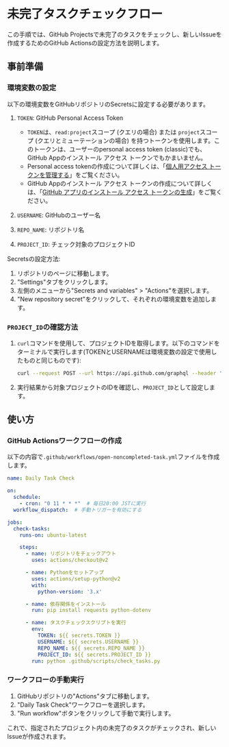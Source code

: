 # 未完了タスクチェックフロー

この手順では、GitHub Projectsで未完了のタスクをチェックし、新しいIssueを作成するためのGitHub Actionsの設定方法を説明します。

## 事前準備

### 環境変数の設定

以下の環境変数をGitHubリポジトリのSecretsに設定する必要があります。

1. `TOKEN`: GitHub Personal Access Token
    - `TOKEN`は、`read:project`スコープ (クエリの場合) または `project`スコープ (クエリとミューテーションの場合) を持つトークンを使用します。このトークンは、ユーザーのpersonal access token (classic)でも、GitHub Appのインストール アクセス トークンでもかまいません。
    - Personal access tokenの作成について詳しくは、「[個人用アクセス トークンを管理する](https://docs.github.com/ja/authentication/keeping-your-account-and-data-secure/creating-a-personal-access-token)」をご覧ください。
    - GitHub Appのインストール アクセス トークンの作成について詳しくは、「[GitHub アプリのインストール アクセス トークンの生成](https://docs.github.com/ja/developers/apps/authenticating-with-github-apps)」をご覧ください。

2. `USERNAME`: GitHubのユーザー名
3. `REPO_NAME`: リポジトリ名
4. `PROJECT_ID`: チェック対象のプロジェクトID

Secretsの設定方法:
1. リポジトリのページに移動します。
2. "Settings"タブをクリックします。
3. 左側のメニューから"Secrets and variables" > "Actions"を選択します。
4. "New repository secret"をクリックして、それぞれの環境変数を追加します。

### `PROJECT_ID`の確認方法

1. `curl`コマンドを使用して、プロジェクトIDを取得します。以下のコマンドをターミナルで実行します(TOKENとUSERNAMEは環境変数の設定で使用したものと同じものです):

    ```sh
    curl --request POST --url https://api.github.com/graphql --header 'Authorization: Bearer <TOKEN>' --data '{"query":"{user(login: \"<USERNAME>\") {projectsV2(first: 20) {nodes {id title}}}}"}'
    ```

2. 実行結果から対象プロジェクトのIDを確認し、`PROJECT_ID`として設定します。

## 使い方

### GitHub Actionsワークフローの作成

以下の内容で`.github/workflows/open-noncompleted-task.yml`ファイルを作成します。

```yaml
name: Daily Task Check

on:
  schedule:
    - cron: "0 11 * * *"  # 毎日20:00 JSTに実行
  workflow_dispatch:  # 手動トリガーを有効にする

jobs:
  check-tasks:
    runs-on: ubuntu-latest

    steps:
      - name: リポジトリをチェックアウト
        uses: actions/checkout@v2

      - name: Pythonをセットアップ
        uses: actions/setup-python@v2
        with:
          python-version: '3.x'

      - name: 依存関係をインストール
        run: pip install requests python-dotenv

      - name: タスクチェックスクリプトを実行
        env:
          TOKEN: ${{ secrets.TOKEN }}
          USERNAME: ${{ secrets.USERNAME }}
          REPO_NAME: ${{ secrets.REPO_NAME }}
          PROJECT_ID: ${{ secrets.PROJECT_ID }}
        run: python .github/scripts/check_tasks.py
```

### ワークフローの手動実行

1. GitHubリポジトリの"Actions"タブに移動します。
2. "Daily Task Check"ワークフローを選択します。
3. "Run workflow"ボタンをクリックして手動で実行します。

これで、指定されたプロジェクト内の未完了のタスクがチェックされ、新しいIssueが作成されます。